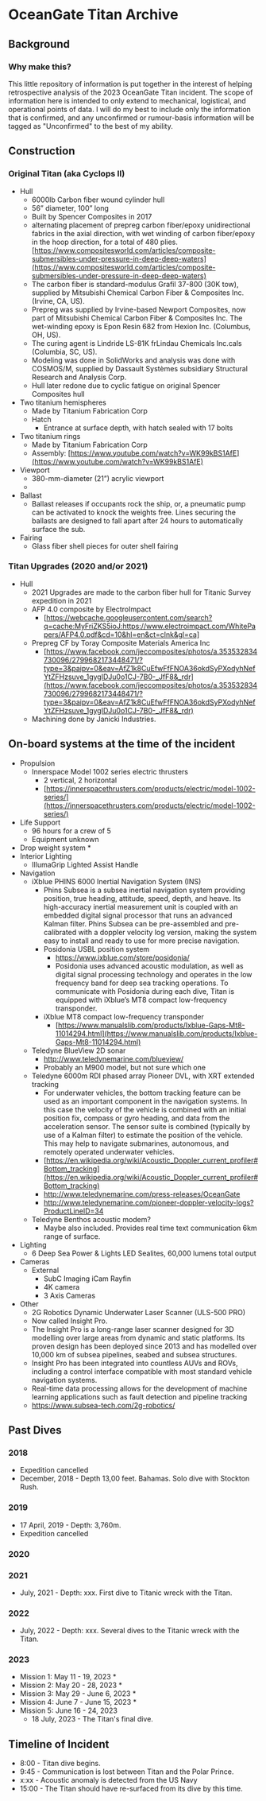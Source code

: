 # OceanGate Titan Archive
## Background
### Why make this?
This little repository of information is put together in the interest of helping retrospective analysis of the 2023 OceanGate Titan incident. The scope of information here is intended to only extend to mechanical, logistical, and operational points of data. I will do my best to include only the information that is confirmed, and any unconfirmed or rumour-basis information will be tagged as "Unconfirmed" to the best of my ability.

## Construction
### Original Titan (aka Cyclops II)
* Hull
  * 6000lb Carbon fiber wound cylinder hull
  * 56” diameter, 100” long
  * Built by Spencer Composites in 2017
  * alternating placement of prepreg carbon fiber/epoxy unidirectional fabrics in the axial direction, with wet winding of carbon fiber/epoxy in the hoop direction, for a total of 480 plies. [https://www.compositesworld.com/articles/composite-submersibles-under-pressure-in-deep-deep-waters](https://www.compositesworld.com/articles/composite-submersibles-under-pressure-in-deep-deep-waters)
  * The carbon fiber is standard-modulus Grafil 37-800 (30K tow), supplied by Mitsubishi Chemical Carbon Fiber & Composites Inc. (Irvine, CA, US). 
  * Prepreg was supplied by Irvine-based Newport Composites, now part of Mitsubishi Chemical Carbon Fiber & Composites Inc. The wet-winding epoxy is Epon Resin 682 from Hexion Inc. (Columbus, OH, US). 
  * The curing agent is Lindride LS-81K frLindau Chemicals Inc.cals (Columbia, SC, US).
  * Modeling was done in SolidWorks and analysis was done with COSMOS/M, supplied by Dassault Systèmes subsidiary Structural Research and Analysis Corp.
  * Hull later redone due to cyclic fatigue on original Spencer Composites hull
* Two titanium hemispheres
  * Made by Titanium Fabrication Corp
  * Hatch
    * Entrance at surface depth, with hatch sealed with 17 bolts
* Two titanium rings
  * Made by Titanium Fabrication Corp
  * Assembly: [https://www.youtube.com/watch?v=WK99kBS1AfE](https://www.youtube.com/watch?v=WK99kBS1AfE)
* Viewport
  * 380-mm-diameter (21”) acrylic viewport
  * 
* Ballast
  * Ballast releases if occupants rock the ship, or, a pneumatic pump can be activated to knock the weights free. Lines securing the ballasts are designed to fall apart after 24 hours to automatically surface the sub.
* Fairing
  * Glass fiber shell pieces for outer shell fairing 

### Titan Upgrades (2020 and/or 2021)
* Hull
  * 2021 Upgrades are made to the carbon fiber hull for Titanic Survey expedition in 2021
  * AFP 4.0 composite by ElectroImpact
    * [https://webcache.googleusercontent.com/search?q=cache:MyFriZKS5ioJ:https://www.electroimpact.com/WhitePapers/AFP4.0.pdf&cd=10&hl=en&ct=clnk&gl=ca]
  * Prepreg CF by Toray Composite Materials America Inc
    * [https://www.facebook.com/jeccomposites/photos/a.353532834730096/2799682173448471/?type=3&paipv=0&eav=AfZ1k8CuEfwFfFNOA36okdSyPXodyhNefYtZFHzsuve_1gygIDJu0o1CJ-7B0-_JfF8&_rdr](https://www.facebook.com/jeccomposites/photos/a.353532834730096/2799682173448471/?type=3&paipv=0&eav=AfZ1k8CuEfwFfFNOA36okdSyPXodyhNefYtZFHzsuve_1gygIDJu0o1CJ-7B0-_JfF8&_rdr)
  * Machining done by Janicki Industries.

## On-board systems at the time of the incident
* Propulsion
  * Innerspace Model 1002 series electric thrusters
    * 2 vertical, 2 horizontal
    * [https://innerspacethrusters.com/products/electric/model-1002-series/](https://innerspacethrusters.com/products/electric/model-1002-series/)
* Life Support
  * 96 hours for a crew of 5
  * Equipment unknown
* Drop weight system
  * 
* Interior Lighting
  * IllumaGrip Lighted Assist Handle 
* Navigation
  * iXblue PHINS 6000 Inertial Navigation System (INS)
    * Phins Subsea is a subsea inertial navigation system providing position, true heading, attitude, speed, depth, and heave. Its high-accuracy inertial measurement unit is coupled with an embedded digital signal processor that runs an advanced Kalman filter. Phins Subsea can be pre-assembled and pre-calibrated with a doppler velocity log version, making the system easy to install and ready to use for more precise navigation.
    * Posidonia USBL position system
      * https://www.ixblue.com/store/posidonia/
      * Posidonia uses advanced acoustic modulation, as well as digital signal processing technology and operates in the low frequency band for deep sea tracking operations. To communicate with Posidonia during each dive, Titan is equipped with iXblue’s MT8 compact low-frequency transponder.
    * iXblue MT8 compact low-frequency transponder
      * [https://www.manualslib.com/products/Ixblue-Gaps-Mt8-11014294.html](https://www.manualslib.com/products/Ixblue-Gaps-Mt8-11014294.html)
   * Teledyne BlueView 2D sonar
     * http://www.teledynemarine.com/blueview/
     * Probably an M900 model, but not sure which one
   * Teledyne 6000m RDI phased array Pioneer DVL, with XRT extended tracking
     * For underwater vehicles, the bottom tracking feature can be used as an important component in the navigation systems. In this case the velocity of the vehicle is combined with an initial position fix, compass or gyro heading, and data from the acceleration sensor. The sensor suite is combined (typically by use of a Kalman filter) to estimate the position of the vehicle. This may help to navigate submarines, autonomous, and remotely operated underwater vehicles.
     * [https://en.wikipedia.org/wiki/Acoustic_Doppler_current_profiler#Bottom_tracking](https://en.wikipedia.org/wiki/Acoustic_Doppler_current_profiler#Bottom_tracking)
     * http://www.teledynemarine.com/press-releases/OceanGate
     * http://www.teledynemarine.com/pioneer-doppler-velocity-logs?ProductLineID=34
  * Teledyne Benthos acoustic modem?
    * Maybe also included. Provides real time text communication 6km range of surface.
* Lighting
  * 6 Deep Sea Power & Lights LED Sealites, 60,000 lumens total output 
* Cameras
  * External
    * SubC Imaging iCam Rayfin
    * 4K camera
    * 3 Axis Cameras
* Other
  * 2G Robotics Dynamic Underwater Laser Scanner (ULS-500 PRO)
  * Now called Insight Pro.
  * The Insight Pro is a long-range laser scanner designed for 3D modelling over large areas from dynamic and static platforms. Its proven design has been deployed since 2013 and has modelled over 10,000 km of subsea pipelines, seabed and subsea structures.
  * Insight Pro has been integrated into countless AUVs and ROVs, including a control interface compatible with most standard vehicle navigation systems.
  * Real-time data processing allows for the development of machine learning applications such as fault detection and pipeline tracking
  * https://www.subsea-tech.com/2g-robotics/ 

## Past Dives
### 2018
* Expedition cancelled
* December, 2018 - Depth 13,00 feet. Bahamas. Solo dive with Stockton Rush.
### 2019
* 17 April, 2019 - Depth: 3,760m. 
* Expedition cancelled
### 2020

### 2021
* July, 2021 - Depth: xxx. First dive to Titanic wreck with the Titan.
### 2022
* July, 2022 - Depth: xxx. Several dives to the Titanic wreck with the Titan. 
### 2023
* Mission 1: May 11 - 19, 2023
  * 
* Mission 2: May 20 - 28, 2023
  * 
* Mission 3: May 29 - June 6, 2023
  * 
* Mission 4: June 7 - June 15, 2023
  * 
* Mission 5: June 16 - 24, 2023
  * 18 July, 2023 - The Titan's final dive.

## Timeline of Incident
* 8:00 - Titan dive begins.
* 9:45 - Communication is lost between Titan and the Polar Prince.
* x:xx - Acoustic anomaly is detected from the US Navy
* 15:00 - The Titan should have re-surfaced from its dive by this time.


##

